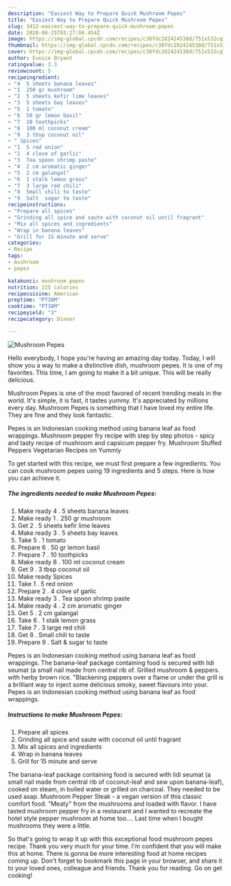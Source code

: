 ```yaml
---
description: "Easiest Way to Prepare Quick Mushroom Pepes"
title: "Easiest Way to Prepare Quick Mushroom Pepes"
slug: 3412-easiest-way-to-prepare-quick-mushroom-pepes
date: 2020-06-25T03:27:04.454Z
image: https://img-global.cpcdn.com/recipes/c38fdc282424538d/751x532cq70/mushroom-pepes-recipe-main-photo.jpg
thumbnail: https://img-global.cpcdn.com/recipes/c38fdc282424538d/751x532cq70/mushroom-pepes-recipe-main-photo.jpg
cover: https://img-global.cpcdn.com/recipes/c38fdc282424538d/751x532cq70/mushroom-pepes-recipe-main-photo.jpg
author: Eunice Bryant
ratingvalue: 3.3
reviewcount: 5
recipeingredient:
- "4  5 sheets banana leaves"
- "1  250 gr mushroom"
- "2  5 sheets kefir lime leaves"
- "3  5 sheets bay leaves"
- "5  1 tomato"
- "6  50 gr lemon basil"
- "7  10 toothpicks"
- "8  100 ml coconut cream"
- "9  3 tbsp coconut oil"
- " Spices"
- "1  5 red onion"
- "2  4 clove of garlic"
- "3  Tea spoon shrimp paste"
- "4  2 cm aromatic ginger"
- "5  2 cm galangal"
- "6  1 stalk lemon grass"
- "7  3 large red chili"
- "8  Small chili to taste"
- "9  Salt  sugar to taste"
recipeinstructions:
- "Prepare all spices"
- "Grinding all spice and saute with coconut oil until fragrant"
- "Mix all spices and ingredients"
- "Wrap in banana leaves"
- "Grill for 15 minute and serve"
categories:
- Recipe
tags:
- mushroom
- pepes

katakunci: mushroom pepes 
nutrition: 225 calories
recipecuisine: American
preptime: "PT38M"
cooktime: "PT38M"
recipeyield: "3"
recipecategory: Dinner

---
```



![Mushroom Pepes](https://img-global.cpcdn.com/recipes/c38fdc282424538d/751x532cq70/mushroom-pepes-recipe-main-photo.jpg)

Hello everybody, I hope you're having an amazing day today. Today, I will show you a way to make a distinctive dish, mushroom pepes. It is one of my favorites. This time, I am going to make it a bit unique. This will be really delicious.

Mushroom Pepes is one of the most favored of recent trending meals in the world. It's simple, it is fast, it tastes yummy. It's appreciated by millions every day. Mushroom Pepes is something that I have loved my entire life. They are fine and they look fantastic.

Pepes is an Indonesian cooking method using banana leaf as food wrappings. Mushroom pepper fry recipe with step by step photos - spicy and tasty recipe of mushroom and capsicum pepper fry. Mushroom Stuffed Peppers Vegetarian Recipes on Yummly


To get started with this recipe, we must first prepare a few ingredients. You can cook mushroom pepes using 19 ingredients and 5 steps. Here is how you can achieve it.

<!--inarticleads1-->

##### The ingredients needed to make Mushroom Pepes:

1. Make ready 4 . 5 sheets banana leaves
1. Make ready 1 . 250 gr mushroom
1. Get 2 . 5 sheets kefir lime leaves
1. Make ready 3 . 5 sheets bay leaves
1. Take 5 . 1 tomato
1. Prepare 6 . 50 gr lemon basil
1. Prepare 7 . 10 toothpicks
1. Make ready 8 . 100 ml coconut cream
1. Get 9 . 3 tbsp coconut oil
1. Make ready  Spices
1. Take 1 . 5 red onion
1. Prepare 2 . 4 clove of garlic
1. Make ready 3 . Tea spoon shrimp paste
1. Make ready 4 . 2 cm aromatic ginger
1. Get 5 . 2 cm galangal
1. Take 6 . 1 stalk lemon grass
1. Take 7 . 3 large red chili
1. Get 8 . Small chili to taste
1. Prepare 9 . Salt &amp; sugar to taste


Pepes is an Indonesian cooking method using banana leaf as food wrappings. The banana-leaf package containing food is secured with lidi seumat (a small nail made from central rib of. Grilled mushroom &amp; peppers. with herby brown rice. &#34;Blackening peppers over a flame or under the grill is a brilliant way to inject some delicious smoky, sweet flavours into your. Pepes is an Indonesian cooking method using banana leaf as food wrappings. 

<!--inarticleads2-->

##### Instructions to make Mushroom Pepes:

1. Prepare all spices
1. Grinding all spice and saute with coconut oil until fragrant
1. Mix all spices and ingredients
1. Wrap in banana leaves
1. Grill for 15 minute and serve


The banana-leaf package containing food is secured with lidi seumat (a small nail made from central rib of coconut-leaf and sew upon banana-leaf), cooked on steam, in boiled water or grilled on charcoal. They needed to be used asap. Mushroom Pepper Steak - a vegan version of this classic comfort food. &#34;Meaty&#34; from the mushrooms and loaded with flavor. I have tasted mushroom pepper fry in a restaurant and I wanted to recreate the hotel style pepper mushroom at home too…. Last time when I bought mushrooms they were a little. 

So that's going to wrap it up with this exceptional food mushroom pepes recipe. Thank you very much for your time. I'm confident that you will make this at home. There is gonna be more interesting food at home recipes coming up. Don't forget to bookmark this page in your browser, and share it to your loved ones, colleague and friends. Thank you for reading. Go on get cooking!
